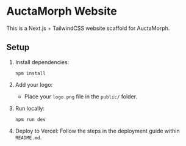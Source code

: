 # AuctaMorph Website

This is a Next.js + TailwindCSS website scaffold for AuctaMorph.

## Setup

1. Install dependencies:
   ```
   npm install
   ```

2. Add your logo:
   - Place your `logo.png` file in the `public/` folder.

3. Run locally:
   ```
   npm run dev
   ```

4. Deploy to Vercel:
   Follow the steps in the deployment guide within `README.md`.
